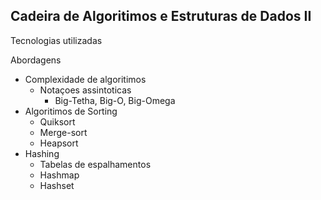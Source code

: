 ## Cadeira de Algoritimos e Estruturas de Dados II ##

Tecnologias utilizadas

Abordagens
  - Complexidade de algoritimos
      - Notaçoes assintoticas
          - Big-Tetha, Big-O, Big-Omega
  - Algoritimos de Sorting
      - Quiksort
      - Merge-sort
      - Heapsort
  - Hashing
      - Tabelas de espalhamentos
      - Hashmap
      - Hashset
